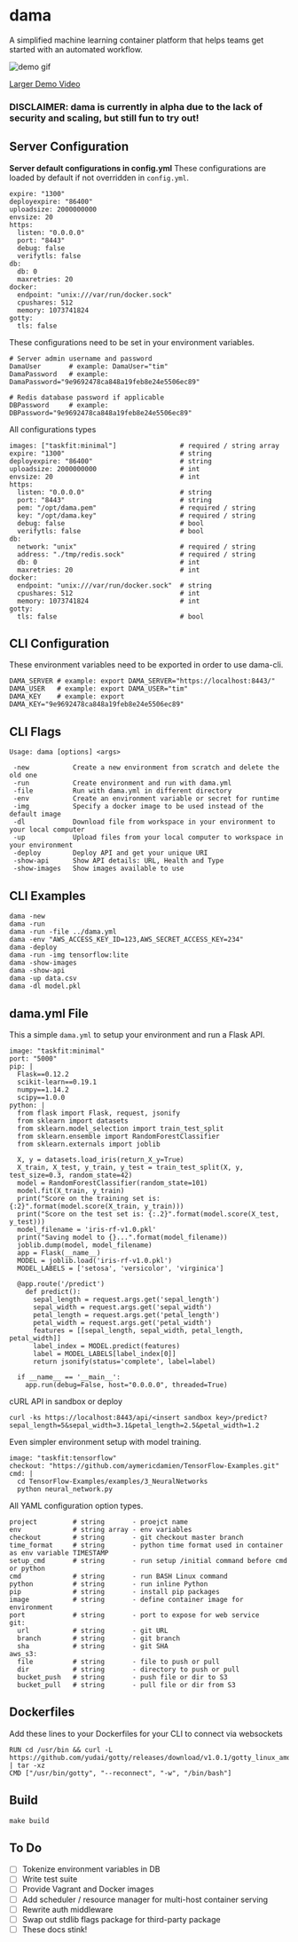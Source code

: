# dama
A simplified machine learning container platform that helps teams get started with an automated workflow.

![demo gif](https://taskfit.io/dama-demo.gif)

[Larger Demo Video](https://taskfit.io/dama-demo-2.gif)

### DISCLAIMER: dama is currently in alpha due to the lack of security and scaling, but still fun to try out!

## Server Configuration
**Server default configurations in config.yml**
These configurations are loaded by default if not overridden in `config.yml`.

	expire: "1300"
	deployexpire: "86400"
	uploadsize: 2000000000
	envsize: 20
	https:
	  listen: "0.0.0.0"
	  port: "8443"
	  debug: false
	  verifytls: false
	db:
	  db: 0
	  maxretries: 20
	docker:
	  endpoint: "unix:///var/run/docker.sock"
	  cpushares: 512
	  memory: 1073741824
	gotty:
	  tls: false

These configurations need to be set in your environment variables.

	# Server admin username and password
	DamaUser       # example: DamaUser="tim"
    DamaPassword   # example: DamaPassword="9e9692478ca848a19feb8e24e5506ec89"

	# Redis database password if applicable
	DBPassword     # example: DBPassword="9e9692478ca848a19feb8e24e5506ec89"

All configurations types

	images: ["taskfit:minimal"]                # required / string array
	expire: "1300"                             # string
	deployexpire: "86400"                      # string
	uploadsize: 2000000000                     # int
	envsize: 20                                # int
	https:
	  listen: "0.0.0.0"                        # string
	  port: "8443"                             # string
	  pem: "/opt/dama.pem"                     # required / string
	  key: "/opt/dama.key"                     # required / string
	  debug: false                             # bool
	  verifytls: false                         # bool
	db:
	  network: "unix"                          # required / string
	  address: "./tmp/redis.sock"              # required / string
	  db: 0                                    # int
	  maxretries: 20                           # int
	docker:
	  endpoint: "unix:///var/run/docker.sock"  # string
	  cpushares: 512                           # int
	  memory: 1073741824                       # int
	gotty:
	  tls: false                               # bool

## CLI Configuration
These environment variables need to be exported in order to use dama-cli.

    DAMA_SERVER # example: export DAMA_SERVER="https://localhost:8443/"
    DAMA_USER   # example: export DAMA_USER="tim"
    DAMA_KEY    # example: export DAMA_KEY="9e9692478ca848a19feb8e24e5506ec89"

## CLI Flags
	Usage: dama [options] <args>

	 -new           Create a new environment from scratch and delete the old one
	 -run           Create environment and run with dama.yml
	 -file          Run with dama.yml in different directory
	 -env           Create an environment variable or secret for runtime
	 -img           Specify a docker image to be used instead of the default image
	 -dl            Download file from workspace in your environment to your local computer
	 -up            Upload files from your local computer to workspace in your environment
	 -deploy        Deploy API and get your unique URI
	 -show-api      Show API details: URL, Health and Type
	 -show-images   Show images available to use

## CLI Examples
	dama -new
	dama -run
	dama -run -file ../dama.yml
	dama -env "AWS_ACCESS_KEY_ID=123,AWS_SECRET_ACCESS_KEY=234"
	dama -deploy
	dama -run -img tensorflow:lite
	dama -show-images
	dama -show-api
	dama -up data.csv
	dama -dl model.pkl

## dama.yml File
This a simple `dama.yml` to setup your environment and run a Flask API.

	image: "taskfit:minimal"
	port: "5000"
	pip: |
	  Flask==0.12.2
	  scikit-learn==0.19.1
	  numpy==1.14.2
	  scipy==1.0.0
	python: |
	  from flask import Flask, request, jsonify
	  from sklearn import datasets
	  from sklearn.model_selection import train_test_split
	  from sklearn.ensemble import RandomForestClassifier
	  from sklearn.externals import joblib

	  X, y = datasets.load_iris(return_X_y=True)
	  X_train, X_test, y_train, y_test = train_test_split(X, y, test_size=0.3, random_state=42)
	  model = RandomForestClassifier(random_state=101)
	  model.fit(X_train, y_train)
	  print("Score on the training set is: {:2}".format(model.score(X_train, y_train)))
	  print("Score on the test set is: {:.2}".format(model.score(X_test, y_test)))
	  model_filename = 'iris-rf-v1.0.pkl'
	  print("Saving model to {}...".format(model_filename))
	  joblib.dump(model, model_filename)
	  app = Flask(__name__)
	  MODEL = joblib.load('iris-rf-v1.0.pkl')
	  MODEL_LABELS = ['setosa', 'versicolor', 'virginica']

	  @app.route('/predict')
	    def predict():
	      sepal_length = request.args.get('sepal_length')
	      sepal_width = request.args.get('sepal_width')
	      petal_length = request.args.get('petal_length')
	      petal_width = request.args.get('petal_width')
	      features = [[sepal_length, sepal_width, petal_length, petal_width]]
	      label_index = MODEL.predict(features)
	      label = MODEL_LABELS[label_index[0]]
	      return jsonify(status='complete', label=label)
		
	  if __name__ == '__main__':
	    app.run(debug=False, host="0.0.0.0", threaded=True)

cURL API in sandbox or deploy

    curl -ks https://localhost:8443/api/<insert sandbox key>/predict?sepal_length=5&sepal_width=3.1&petal_length=2.5&petal_width=1.2

Even simpler environment setup with model training.

	image: "taskfit:tensorflow"
	checkout: "https://github.com/aymericdamien/TensorFlow-Examples.git"
	cmd: |
	  cd TensorFlow-Examples/examples/3_NeuralNetworks
	  python neural_network.py

All YAML configuration option types.

	project         # string       - proejct name
	env             # string array - env variables
	checkout        # string       - git checkout master branch
	time_format     # string       - python time format used in container as env variable TIMESTAMP
	setup_cmd       # string       - run setup /initial command before cmd or python
	cmd             # string       - run BASH Linux command
	python          # string       - run inline Python
	pip             # string       - install pip packages
	image           # string       - define container image for environment
	port            # string       - port to expose for web service
	git:
	  url           # string       - git URL
	  branch        # string       - git branch
	  sha           # string       - git SHA
	aws_s3:
	  file          # string       - file to push or pull
	  dir           # string       - directory to push or pull
	  bucket_push   # string       - push file or dir to S3
	  bucket_pull   # string       - pull file or dir from S3

## Dockerfiles
Add these lines to your Dockerfiles for your CLI to connect via websockets

    RUN cd /usr/bin && curl -L https://github.com/yudai/gotty/releases/download/v1.0.1/gotty_linux_amd64.tar.gz | tar -xz
    CMD ["/usr/bin/gotty", "--reconnect", "-w", "/bin/bash"]

## Build

    make build

## To Do

 - [ ] Tokenize environment variables in DB
 - [ ] Write test suite
 - [ ] Provide Vagrant and Docker images
 - [ ] Add scheduler / resource manager for multi-host container serving
 - [ ] Rewrite auth middleware
 - [ ] Swap out stdlib flags package for third-party package
 - [ ] These docs stink!